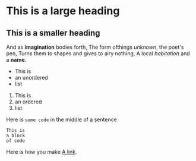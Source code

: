 # This is a large heading

## This is a smaller heading

And as **imagination** bodies forth, 
The  form ofthings *unknown*, the poet's pen,
Turns them to shapes and gives to airy nothing,
A local *habitation* and a **name**.

- This is
- an unordered 
- list
1. This is 
2. an ordered
3. list

Here is `some code` in the middle of a sentence

```
This is
a block
of code
```

Here is how you make [A link](https://www.wikipedia.org/).



